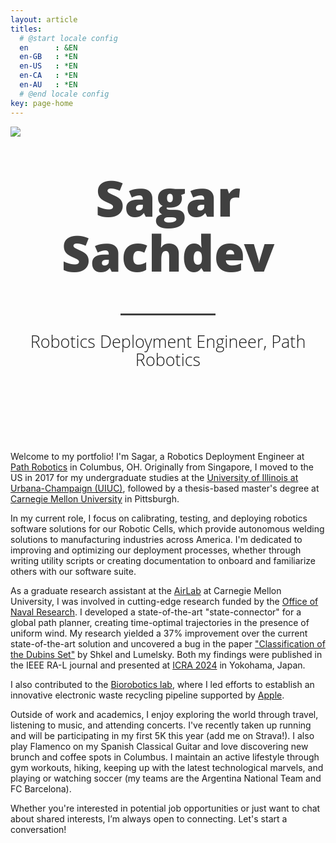 ```yaml
---
layout: article
titles:
  # @start locale config
  en      : &EN       
  en-GB   : *EN
  en-US   : *EN
  en-CA   : *EN
  en-AU   : *EN
  # @end locale config
key: page-home
---
```


<div class="grid">
  <div class="cell cell--auto"></div>
  <div class="cell cell--auto">
    <div class="card">
      <div class="card__image">
        <img class="image" src="/assets/images/pics/sagarsachdev.JPEG"/>
      </div>
    </div>
  </div>
  <div class="cell cell--auto"></div>
</div>

<!-- ![Sagar Sachdev](/assets/images/pics/sagarsachdev.JPEG) -->

<style>
.title1 {
 text-align: center;
 font-size: 400%;
 font-family: 'Open Sans', 'Helvetica Neue', Helvetica, Arial, sans-serif;
 font-weight: 800;
 padding: 0 0;
}
</style>

<style>
.title3 {
 margin-top: 0;
 margin-bottom: 10px;
 line-height: 1.1;
 color: rgb(64,64,64);
 text-align: center;
 font-size: 80px;
 font-family: 'Open Sans', 'Helvetica Neue', Helvetica, Arial, sans-serif;
 font-weight: 800;
 margin: .67em 0;
 box-sizing: border-box;
 display: block;
 margin-block-start: 0.67em;
 margin-block-end: 0.67em;
 margin-inline-start: 0px;
 margin-inline-end: 0px;
}
</style>

<style>
.title2 {
  text-align: center;
  font-size: 27px;
   line-height: 1.1;
   display: block;
   font-family: 'Open Sans', 'Helvetica Neue', Helvetica, Arial, sans-serif;
   font-weight: 300;
   margin-bottom: 100px;
}
</style>

<p class="title3">Sagar Sachdev</p>
<center><hr class="hor123"></center>
<p class="title2">Robotics Deployment Engineer, Path Robotics</p>



<style>
.title4 {
  text-align: center;
  font-size: 27px;
   line-height: .1;
   display: block;
   font-family: 'Open Sans', 'Helvetica Neue', Helvetica, Arial, sans-serif;
   font-weight: 300;
   margin-bottom: 100px;
}
</style>

<!-- <p class="title4"> _________________ </p> -->
<!-- <br> -->
<br>

<style>
.hor123 {
  display: block;
    border: none;
    overflow: hidden;
    width: 30%;
    margin-left: auto;
    margin-right: auto;
    height: 3px;
    background-color:#404040;
}
</style>

Welcome to my portfolio! I'm Sagar, a Robotics Deployment Engineer at [Path Robotics](https://www.path-robotics.com/) in Columbus, OH. Originally from Singapore, I moved to the US in 2017 for my undergraduate studies at the [University of Illinois at Urbana-Champaign (UIUC)](https://illinois.edu/), followed by a thesis-based master's degree at [Carnegie Mellon University](https://www.cmu.edu/) in Pittsburgh.

In my current role, I focus on calibrating, testing, and deploying robotics software solutions for our Robotic Cells, which provide autonomous welding solutions to manufacturing industries across America. I'm dedicated to improving and optimizing our deployment processes, whether through writing utility scripts or creating documentation to onboard and familiarize others with our software suite.

As a graduate research assistant at the [AirLab](https://theairlab.org/) at Carnegie Mellon University, I was involved in cutting-edge research funded by the [Office of Naval Research](https://www.nre.navy.mil/). I developed a state-of-the-art "state-connector" for a global path planner, creating time-optimal trajectories in the presence of uniform wind. My research yielded a 37% improvement over the current state-of-the-art solution and uncovered a bug in the paper ["Classification of the Dubins Set"](https://www.sciencedirect.com/science/article/pii/S0921889000001275) by Shkel and Lumelsky. Both my findings were published in the IEEE RA-L journal and presented at [ICRA 2024](https://2024.ieee-icra.org/) in Yokohama, Japan.

I also contributed to the [Biorobotics lab](https://biorobotics.org/), where I led efforts to establish an innovative electronic waste recycling pipeline supported by [Apple](https://www.apple.com/).

Outside of work and academics, I enjoy exploring the world through travel, listening to music, and attending concerts. I've recently taken up running and will be participating in my first 5K this year (add me on Strava!). I also play Flamenco on my Spanish Classical Guitar and love discovering new brunch and coffee spots in Columbus. I maintain an active lifestyle through gym workouts, hiking, keeping up with the latest technological marvels, and playing or watching soccer (my teams are the Argentina National Team and FC Barcelona).

Whether you're interested in potential job opportunities or just want to chat about shared interests, I’m always open to connecting. Let's start a conversation!